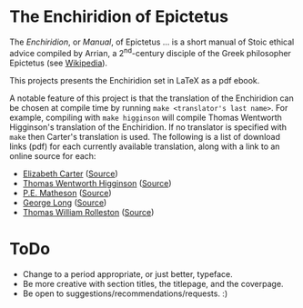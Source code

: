 
# The Enchiridion of Epictetus

The *Enchiridion*, or *Manual*, of Epictetus &#8230; 
is a short manual of Stoic ethical advice compiled by Arrian, 
a 2<sup>nd</sup>-century disciple of the Greek philosopher Epictetus
(see [Wikipedia](https://en.wikipedia.org/wiki/Enchiridion_of_Epictetus)).

This projects presents the Enchiridion set in LaTeX as a pdf ebook.

A notable feature of this project is that the translation of the Enchiridion
can be chosen at compile time by running `make <translator's last name>`.
For example, compiling with `make higginson` will compile 
Thomas Wentworth Higginson's translation of the Enchiridion.
If no translator is specified with `make` then Carter's translation is used.
The following is a list of download links (pdf) for each 
currently available translation, 
along with a link to an online source for each: 

 - [Elizabeth Carter][carter-file] ([Source][carter-source])
 - [Thomas Wentworth Higginson][higginson-file] ([Source][higginson-source])
 - [P.E. Matheson][matheson-file] ([Source][matheson-source])
 - [George Long][long-file] ([Source][long-source])
 - [Thomas William Rolleston][rolleston-file] ([Source][rolleston-source])
 
  [carter-file]: https://raw.githubusercontent.com/mapierce271/Enchiridion/master/all-versions/enchiridion-carter.pdf
  [carter-source]: https://archive.org/details/enchiridion_librivox
  [higginson-file]: https://raw.githubusercontent.com/mapierce271/Enchiridion/master/all-versions/enchiridion-higginson.pdf
  [higginson-source]: http://www.perseus.tufts.edu/hopper/text?doc=urn:cts:greekLit:tlg0557.tlg002.perseus-eng2:1
  [matheson-file]: https://raw.githubusercontent.com/mapierce271/Enchiridion/master/all-versions/enchiridion-matheson.pdf
  [matheson-source]: http://www.sacred-texts.com/cla/dep/dep102.htm
  [long-file]: https://raw.githubusercontent.com/mapierce271/Enchiridion/master/all-versions/enchiridion-long.pdf
  [long-source]: http://www.ptypes.com/enchiridion.html
  [rolleston-file]: https://raw.githubusercontent.com/mapierce271/Enchiridion/master/all-versions/enchiridion-rolleston.pdf
  [rolleston-source]: http://www.letsreadgreek.com/epictetus/rolleston.htm



# ToDo
 
 - Change to a period appropriate, or just better, typeface.
 - Be more creative with section titles, the titlepage, and the coverpage.
 - Be open to suggestions/recommendations/requests. :)



